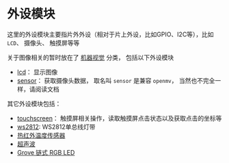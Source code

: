 外设模块
======

这里的外设模块主要指片外外设（相对于片上外设，比如GPIO、I2C等），比如 `LCD`、 摄像头、 触摸屏等等

关于图像相关的暂时放在了 [机器视觉](../machine_vision/README.md) 分类， 包括以下外设模块

* [lcd](../machine_vision/lcd.md)： 显示图像
* [sensor](../machine_vision/sensor.md)： 获取摄像头数据， 取名叫 `sensor` 是兼容 `openmv`， 当然也不完全一样，请阅读文档

其它外设模块包括：

* [touchscreen](./touchscreen.md)： 触摸屏相关操作，读取触摸屏点击状态以及获取点击的坐标等
* [ws2812](./ws2812.md): WS2812单总线灯带
* [热红外温度传感器](./htpa.md)
* [超声波](./ultrasonic.md)
* [Grove 链式 RGB LED](./grove_chainable_rgb_led.md)



